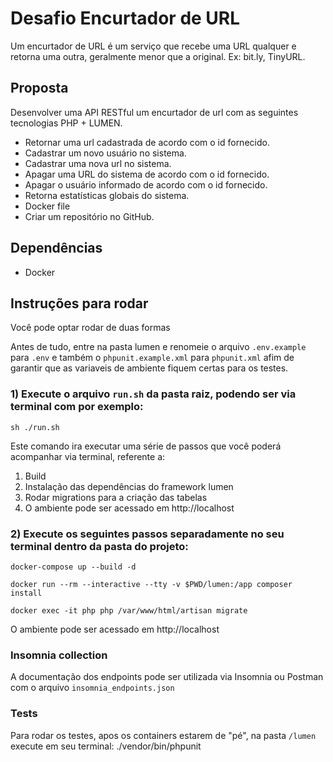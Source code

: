 # Desafio Encurtador de URL

<p>
Um encurtador de URL é um serviço que recebe uma URL qualquer e retorna uma outra, geralmente menor que a original. Ex: bit.ly, TinyURL. 
</p>

## Proposta

Desenvolver uma API RESTful um encurtador de url com as seguintes tecnologias PHP + LUMEN.

+ Retornar uma url cadastrada de acordo com o id fornecido.
+ Cadastrar um novo usuário no sistema.
+ Cadastrar uma nova url no sistema.
+ Apagar uma URL do sistema de acordo com o id fornecido. 
+ Apagar o usuário informado de acordo com o id fornecido. 
+ Retorna estatísticas globais do sistema.
+ Docker file
+ Criar um repositório no GitHub.

## Dependências

- Docker

## Instruções para rodar

Você pode optar rodar de duas formas

Antes de tudo, entre na pasta lumen e renomeie o arquivo `.env.example` para `.env` e também o `phpunit.example.xml` para `phpunit.xml` afim de garantir que as variaveis de ambiente fiquem certas para os testes.

### 1) Execute o arquivo `run.sh` da pasta raiz, podendo ser via terminal com por exemplo:

`sh ./run.sh`

Este comando ira executar uma série de passos que você poderá acompanhar via terminal, referente a:
1) Build
2) Instalação das dependências do framework lumen
3) Rodar migrations para a criação das tabelas
4) O ambiente pode ser acessado em http://localhost

### 2) Execute os seguintes passos separadamente no seu terminal dentro da pasta do projeto:

`docker-compose up --build -d`

`docker run --rm --interactive --tty -v $PWD/lumen:/app composer install`

`docker exec -it php php /var/www/html/artisan migrate`

O ambiente pode ser acessado em http://localhost

### Insomnia collection

A documentação dos endpoints pode ser utilizada via Insomnia ou Postman com o arquivo `insomnia_endpoints.json`

### Tests

Para rodar os testes, apos os containers estarem de "pé", na pasta `/lumen` execute em seu terminal:  ./vendor/bin/phpunit